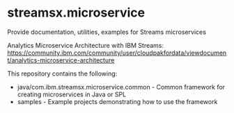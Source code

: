 # streamsx.microservice
Provide documentation, utilities, examples for Streams microservices

Analytics Microservice Architecture with IBM Streams: https://community.ibm.com/community/user/cloudpakfordata/viewdocument/analytics-microservice-architecture

This repository contains the following:

* java/com.ibm.streamsx.microservice.common - Common framework for creating microservices in Java or SPL
* samples - Example projects demonstrating how to use the framework
